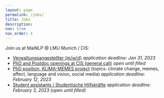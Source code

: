```yaml
---
layout: page
permalink: /jobs/
title: Jobs
description: 
nav: true
nav_order: 4
---
```


Join us at MaiNLP @ LMU Munich / CIS:

- [Verwaltungsangestellter (m/w/d)](https://job-portal.lmu.de/jobposting/7f056e2028e23d3de0c6d658fedae33f0c2a1ff50) *application deadline: Jan 31, 2023*
- [PhD and Postdoc openings at CIS (general call)](https://www.cis.lmu.de/web/jobs2022.html) *open until filled*
- [PhD position, KLIMA-MEMES project](content/PhD-Klima-memes.pdf) (topics: climate change, memes, affect, language and vision, social media) *application deadline: February 12, 2023*
- [Student assistants / Studentische Hilfskräfte](content/Studentische_Hilfskraft.pdf) *application deadline: February 3, 2023 (open until filled)*
